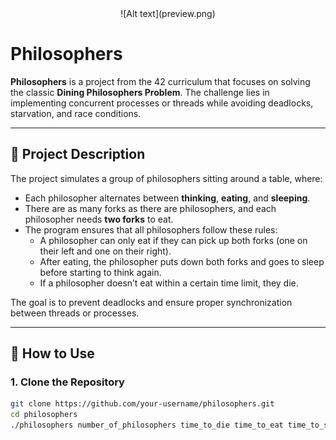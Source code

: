 
<center>
  ![Alt text](preview.png)
</center>


# Philosophers

**Philosophers** is a project from the 42 curriculum that focuses on solving the classic **Dining Philosophers Problem**. The challenge lies in implementing concurrent processes or threads while avoiding deadlocks, starvation, and race conditions.

---

## 📝 Project Description

The project simulates a group of philosophers sitting around a table, where:
- Each philosopher alternates between **thinking**, **eating**, and **sleeping**.
- There are as many forks as there are philosophers, and each philosopher needs **two forks** to eat.
- The program ensures that all philosophers follow these rules:
  - A philosopher can only eat if they can pick up both forks (one on their left and one on their right).
  - After eating, the philosopher puts down both forks and goes to sleep before starting to think again.
  - If a philosopher doesn’t eat within a certain time limit, they die.

The goal is to prevent deadlocks and ensure proper synchronization between threads or processes.

---

## 🚀 How to Use

### 1. **Clone the Repository**
```bash
git clone https://github.com/your-username/philosophers.git
cd philosophers
./philosophers number_of_philosophers time_to_die time_to_eat time_to_sleep (optionnal number of sequences)

